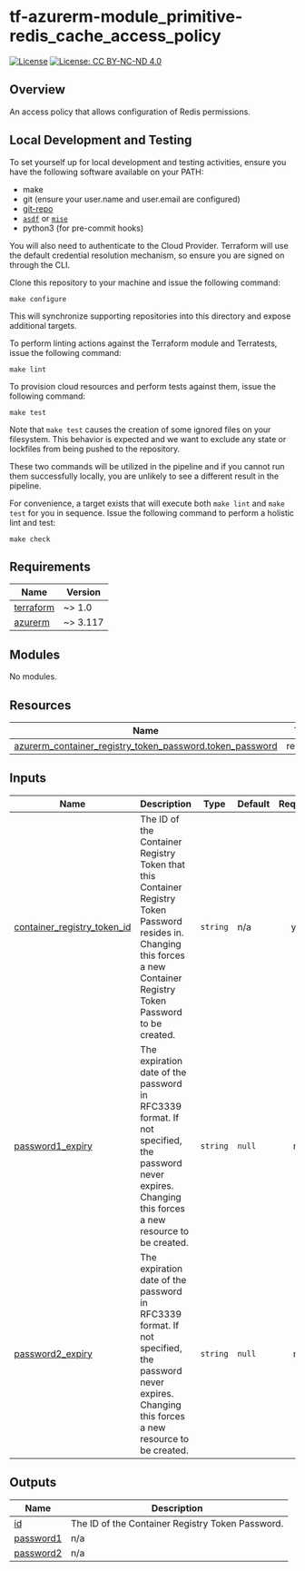 # tf-azurerm-module_primitive-redis_cache_access_policy

[![License](https://img.shields.io/badge/License-Apache_2.0-blue.svg)](https://opensource.org/licenses/Apache-2.0)
[![License: CC BY-NC-ND 4.0](https://img.shields.io/badge/License-CC_BY--NC--ND_4.0-lightgrey.svg)](https://creativecommons.org/licenses/by-nc-nd/4.0/)

## Overview

An access policy that allows configuration of Redis permissions.

## Local Development and Testing

To set yourself up for local development and testing activities, ensure you have the following software available on your PATH:

- make
- git (ensure your user.name and user.email are configured)
- [git-repo](https://gerrit.googlesource.com/git-repo#install)
- [`asdf`](https://asdf-vm.com) or [`mise`](https://mise.jdx.dev/)
- python3 (for pre-commit hooks)

You will also need to authenticate to the Cloud Provider. Terraform will use the default credential resolution mechanism, so ensure you are signed on through the CLI.

Clone this repository to your machine and issue the following command:

```
make configure
```

This will synchronize supporting repositories into this directory and expose additional targets.

To perform linting actions against the Terraform module and Terratests, issue the following command:

```
make lint
```

To provision cloud resources and perform tests against them, issue the following command:

```
make test
```

Note that `make test` causes the creation of some ignored files on your filesystem. This behavior is expected and we want to exclude any state or lockfiles from being pushed to the repository.

These two commands will be utilized in the pipeline and if you cannot run them successfully locally, you are unlikely to see a different result in the pipeline.

For convenience, a target exists that will execute both `make lint` and `make test` for you in sequence. Issue the following command to perform a holistic lint and test:

```
make check
```

<!-- BEGIN_TF_DOCS -->
## Requirements

| Name | Version |
|------|---------|
| <a name="requirement_terraform"></a> [terraform](#requirement\_terraform) | ~> 1.0 |
| <a name="requirement_azurerm"></a> [azurerm](#requirement\_azurerm) | ~> 3.117 |

## Modules

No modules.

## Resources

| Name | Type |
|------|------|
| [azurerm_container_registry_token_password.token_password](https://registry.terraform.io/providers/hashicorp/azurerm/latest/docs/resources/container_registry_token_password) | resource |

## Inputs

| Name | Description | Type | Default | Required |
|------|-------------|------|---------|:--------:|
| <a name="input_container_registry_token_id"></a> [container\_registry\_token\_id](#input\_container\_registry\_token\_id) | The ID of the Container Registry Token that this Container Registry Token Password resides in. Changing this forces a new Container Registry Token Password to be created. | `string` | n/a | yes |
| <a name="input_password1_expiry"></a> [password1\_expiry](#input\_password1\_expiry) | The expiration date of the password in RFC3339 format. If not specified, the password never expires. Changing this forces a new resource to be created. | `string` | `null` | no |
| <a name="input_password2_expiry"></a> [password2\_expiry](#input\_password2\_expiry) | The expiration date of the password in RFC3339 format. If not specified, the password never expires. Changing this forces a new resource to be created. | `string` | `null` | no |

## Outputs

| Name | Description |
|------|-------------|
| <a name="output_id"></a> [id](#output\_id) | The ID of the Container Registry Token Password. |
| <a name="output_password1"></a> [password1](#output\_password1) | n/a |
| <a name="output_password2"></a> [password2](#output\_password2) | n/a |
<!-- END_TF_DOCS -->
